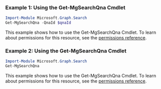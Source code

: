 ### Example 1: Using the Get-MgSearchQna Cmdlet
```powershell
Import-Module Microsoft.Graph.Search
Get-MgSearchQna -QnaId $qnaId
```
This example shows how to use the Get-MgSearchQna Cmdlet.
To learn about permissions for this resource, see the [permissions reference](/graph/permissions-reference).
### Example 2: Using the Get-MgSearchQna Cmdlet
```powershell
Import-Module Microsoft.Graph.Search
Get-MgSearchQna
```
This example shows how to use the Get-MgSearchQna Cmdlet.
To learn about permissions for this resource, see the [permissions reference](/graph/permissions-reference).
